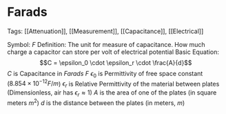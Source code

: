 # Farads
Tags: [[Attenuation]], [[Measurement]], [[Capacitance]], [[Electrical]]

Symbol: $F$
Definition: The unit for measure of capacitance. How much charge a capacitor can store per volt of electrical potential
Basic Equation:
$$C = \epsilon_0 \cdot \epsilon_r \cdot \frac{A}{d}$$
$C$ is Capacitance in *Farads* $F$
$\epsilon_0$ is Permittivity of free space constant ($8.854 \times 10^{-12} F/m$)
$\epsilon_r$ is Relative Permittivity of the material between plates (Dimensionless, air has $\epsilon_r ≈ 1$)
$A$ is the area of one of the plates (in square meters $m^2$)
$d$ is the distance between the plates (in meters, $m$)


